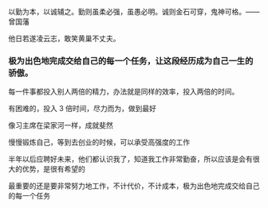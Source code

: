 
以勤为本，以诚辅之。勤则虽柔必强，虽愚必明。诚则金石可穿，鬼神可格。——曾国藩  

他日若遂凌云志，敢笑黄巢不丈夫。  

### 极为出色地完成交给自己的每一个任务，让这段经历成为自己一生的骄傲。  

每一件事都投入别人两倍的精力，办法就是同样的效率，投入两倍的时间。  

有困难的，投入 3 倍时间，尽力而为，做到最好  

像习主席在梁家河一样，成就斐然  

慢慢锻炼自己，等到去创业的时候，可以承受高强度的工作  


半年以后应聘好未来，他们都认识我了，知道我工作非常勤奋，所以应该是会有很大的优势，是很有希望的  

最重要的还是要非常努力地工作，不计代价，不计成本，极为出色地完成交给自己的每一个任务  
